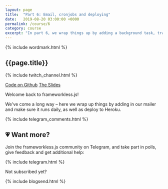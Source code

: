 ```yaml
---
layout: page
title:  "Part 6: Email, cronjobs and deploying"
date:   2019-08-20 03:00:00 +0000
permalink: /course/6
category: course
excerpt: "In part 6, we wrap things up by adding a background task, transactional email and deploy!"
---
```

<section>
  {% include wordmark.html %}

  <h1>{{page.title}}</h1>

  {% include twitch_channel.html %}

  <div class="flex choice-box">
    <a href="https://github.com/frameworkless-js/remind.ist/tree/stage/6" class="centered">Code on Github</a>
    <a href="https://slides.com/fiiv/frameworklessjs-6/" class="centered">The Slides</a>
  </div>

  <p>Welcome back to <span class="primary-text">frameworkless.js</span>!</p>

  <p>We've come a long way – here we wrap up things by adding in our mailer and make sure it runs daily, as well as deploy to Heroku.</p>

</section>

<section>
  {% include telegram_comments.html %}
</section>

<section class="telegram-box">
  <h2 class="centered">💗 Want more?</h2>
  <p class="centered">Join the <span class="primary-text">frameworkless.js</span> community on Telegram, and take part in polls, give feedback and get additional help:</p>

  {% include telegram.html %}
</section>

<section>
  <p class="sub-callout">
    Not subscribed yet?
  </p>
  {% include blogsend.html %}
</section>
